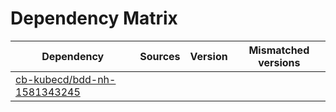 # Dependency Matrix

Dependency | Sources | Version | Mismatched versions
---------- | ------- | ------- | -------------------
[cb-kubecd/bdd-nh-1581343245](https://github.com/cb-kubecd/bdd-nh-1581343245.git) |  | []() | 
